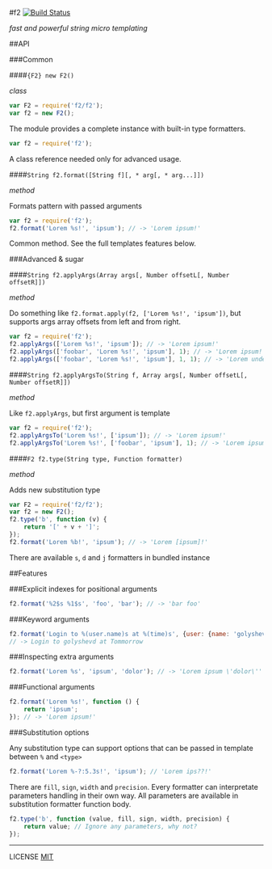 #f2 [![Build Status](https://travis-ci.org/golyshevd/f2.svg)](https://travis-ci.org/golyshevd/f2)

_fast and powerful string micro templating_

##API

###Common

####`{F2} new F2()`

_class_

```js
var F2 = require('f2/f2');
var f2 = new F2();
```

The module provides a complete instance with built-in type formatters. 

```js
var f2 = require('f2');
```

A class reference needed only for advanced usage.

####`String f2.format([String f][, * arg[, * arg...]])`

_method_

Formats pattern with passed arguments

```js
var f2 = require('f2');
f2.format('Lorem %s!', 'ipsum'); // -> 'Lorem ipsum!'
```

Common method. See the full templates features below.

###Advanced & sugar

####`String f2.applyArgs(Array args[, Number offsetL[, Number offsetR]])`

_method_

Do something like `f2.format.apply(f2, ['Lorem %s!', 'ipsum'])`, but supports args array offsets from left and from right.

```js
var f2 = require('f2');
f2.applyArgs(['Lorem %s!', 'ipsum']); // -> 'Lorem ipsum!'
f2.applyArgs(['foobar', 'Lorem %s!', 'ipsum'], 1); // -> 'Lorem ipsum!'
f2.applyArgs(['foobar', 'Lorem %s!', 'ipsum'], 1, 1); // -> 'Lorem undefined!' // oops!
```

####`String f2.applyArgsTo(String f, Array args[, Number offsetL[, Number offsetR]])`

_method_

Like `f2.applyArgs`, but first argument is template

```js
var f2 = require('f2');
f2.applyArgsTo('Lorem %s!', ['ipsum']); // -> 'Lorem ipsum!'
f2.applyArgsTo('Lorem %s!', ['foobar', 'ipsum'], 1); // -> 'Lorem ipsum!'
```

####`F2 f2.type(String type, Function formatter)`

_method_

Adds new substitution type

```js
var F2 = require('f2/f2');
var f2 = new F2();
f2.type('b', function (v) {
    return '[' + v + ']';
});
f2.format('Lorem %b!', 'ipsum'); // -> 'Lorem [ipsum]!'
```

There are available `s`, `d` and `j` formatters in bundled instance

##Features

###Explicit indexes for positional arguments

```js
f2.format('%2$s %1$s', 'foo', 'bar'); // -> 'bar foo'
```

###Keyword arguments

```js
f2.format('Login to %(user.name)s at %(time)s', {user: {name: 'golyshevd'}, time: 'Tommorrow'}); 
// -> Login to golyshevd at Tommorrow
```

###Inspecting extra arguments

```js
f2.format('Lorem %s', 'ipsum', 'dolor'); // -> 'Lorem ipsum \'dolor\''
```

###Functional arguments

```js
f2.format('Lorem %s!', function () {
    return 'ipsum';
}); // -> 'Lorem ipsum!'
```

###Substitution options

Any substitution type can support options that can be passed in template between `%` and `<type>`

```js
f2.format('Lorem %-?:5.3s!', 'ipsum'); // 'Lorem ips??!'
```

There are `fill`, `sign`, `width` and `precision`. Every formatter can interpretate parameters handling in their own way. All parameters are available in substitution formatter function body.

```js
f2.type('b', function (value, fill, sign, width, precision) {
    return value; // Ignore any parameters, why not?
});
```

---------
LICENSE [MIT](LICENCE)

